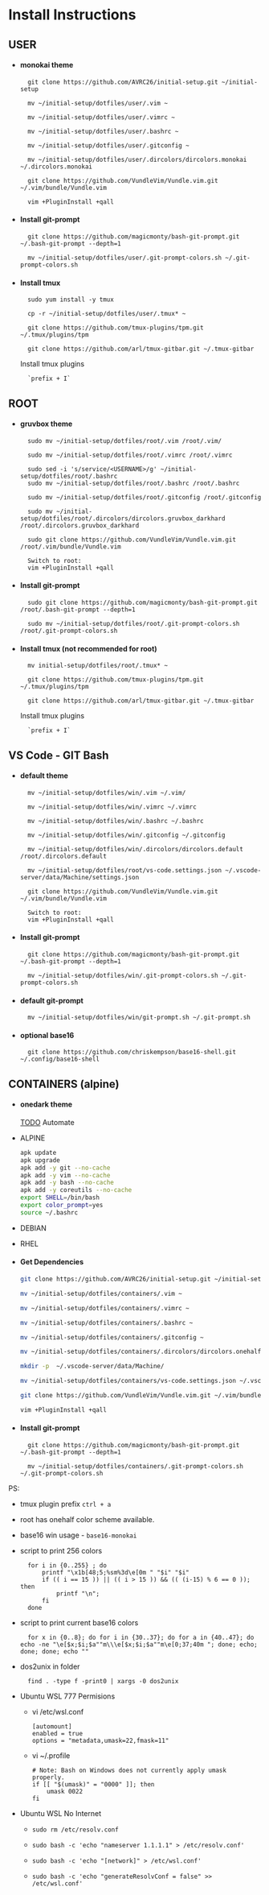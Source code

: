 # Install Instructions

## USER

-   #### monokai theme

          git clone https://github.com/AVRC26/initial-setup.git ~/initial-setup

          mv ~/initial-setup/dotfiles/user/.vim ~

          mv ~/initial-setup/dotfiles/user/.vimrc ~

          mv ~/initial-setup/dotfiles/user/.bashrc ~

          mv ~/initial-setup/dotfiles/user/.gitconfig ~

          mv ~/initial-setup/dotfiles/user/.dircolors/dircolors.monokai ~/.dircolors.monokai

          git clone https://github.com/VundleVim/Vundle.vim.git ~/.vim/bundle/Vundle.vim

          vim +PluginInstall +qall

-   #### Install git-prompt

          git clone https://github.com/magicmonty/bash-git-prompt.git ~/.bash-git-prompt --depth=1

          mv ~/initial-setup/dotfiles/user/.git-prompt-colors.sh ~/.git-prompt-colors.sh

-   #### Install tmux

          sudo yum install -y tmux

          cp -r ~/initial-setup/dotfiles/user/.tmux* ~

          git clone https://github.com/tmux-plugins/tpm.git ~/.tmux/plugins/tpm

          git clone https://github.com/arl/tmux-gitbar.git ~/.tmux-gitbar

    Install tmux plugins

          `prefix + I`

## ROOT

-   #### gruvbox theme

          sudo mv ~/initial-setup/dotfiles/root/.vim /root/.vim/

          sudo mv ~/initial-setup/dotfiles/root/.vimrc /root/.vimrc

          sudo sed -i 's/service/<USERNAME>/g' ~/initial-setup/dotfiles/root/.bashrc
          sudo mv ~/initial-setup/dotfiles/root/.bashrc /root/.bashrc

          sudo mv ~/initial-setup/dotfiles/root/.gitconfig /root/.gitconfig

          sudo mv ~/initial-setup/dotfiles/root/.dircolors/dircolors.gruvbox_darkhard /root/.dircolors.gruvbox_darkhard

          sudo git clone https://github.com/VundleVim/Vundle.vim.git /root/.vim/bundle/Vundle.vim

          Switch to root:
          vim +PluginInstall +qall

-   #### Install git-prompt

          sudo git clone https://github.com/magicmonty/bash-git-prompt.git /root/.bash-git-prompt --depth=1

          sudo mv ~/initial-setup/dotfiles/root/.git-prompt-colors.sh /root/.git-prompt-colors.sh

-   #### Install tmux (not recommended for root)

          mv initial-setup/dotfiles/root/.tmux* ~

          git clone https://github.com/tmux-plugins/tpm.git ~/.tmux/plugins/tpm

          git clone https://github.com/arl/tmux-gitbar.git ~/.tmux-gitbar

    Install tmux plugins

          `prefix + I`

## VS Code - GIT Bash

-   #### default theme

          mv ~/initial-setup/dotfiles/win/.vim ~/.vim/

          mv ~/initial-setup/dotfiles/win/.vimrc ~/.vimrc

          mv ~/initial-setup/dotfiles/win/.bashrc ~/.bashrc

          mv ~/initial-setup/dotfiles/win/.gitconfig ~/.gitconfig

          mv ~/initial-setup/dotfiles/win/.dircolors/dircolors.default /root/.dircolors.default

          mv ~/initial-setup/dotfiles/root/vs-code.settings.json ~/.vscode-server/data/Machine/settings.json

          git clone https://github.com/VundleVim/Vundle.vim.git ~/.vim/bundle/Vundle.vim

          Switch to root:
          vim +PluginInstall +qall

-   #### Install git-prompt

          git clone https://github.com/magicmonty/bash-git-prompt.git ~/.bash-git-prompt --depth=1

          mv ~/initial-setup/dotfiles/win/.git-prompt-colors.sh ~/.git-prompt-colors.sh

-   #### default git-prompt

          mv ~/initial-setup/dotfiles/win/git-prompt.sh ~/.git-prompt.sh

-   #### optional base16
          git clone https://github.com/chriskempson/base16-shell.git ~/.config/base16-shell

## CONTAINERS (alpine)

-   #### onedark theme
    [TODO](https://www.ionos.com/community/server-cloud-infrastructure/docker/understanding-and-managing-docker-container-volumes/) Automate

*   ALPINE

    ```bash
    apk update
    apk upgrade
    apk add -y git --no-cache
    apk add -y vim --no-cache
    apk add -y bash --no-cache
    apk add -y coreutils --no-cache
    export SHELL=/bin/bash
    export color_prompt=yes
    source ~/.bashrc
    ```

*   DEBIAN
*   RHEL

-   #### **Get Dependencies**

    ```bash
    git clone https://github.com/AVRC26/initial-setup.git ~/initial-setup

    mv ~/initial-setup/dotfiles/containers/.vim ~

    mv ~/initial-setup/dotfiles/containers/.vimrc ~

    mv ~/initial-setup/dotfiles/containers/.bashrc ~

    mv ~/initial-setup/dotfiles/containers/.gitconfig ~

    mv ~/initial-setup/dotfiles/containers/.dircolors/dircolors.onehalfdark ~/.dircolors.onehalfdark

    mkdir -p  ~/.vscode-server/data/Machine/

    mv ~/initial-setup/dotfiles/containers/vs-code.settings.json ~/.vscode-server/data/Machine/settings.json

    git clone https://github.com/VundleVim/Vundle.vim.git ~/.vim/bundle/Vundle.vim

    vim +PluginInstall +qall
    ```

-   #### Install git-prompt

          git clone https://github.com/magicmonty/bash-git-prompt.git ~/.bash-git-prompt --depth=1

          mv ~/initial-setup/dotfiles/containers/.git-prompt-colors.sh ~/.git-prompt-colors.sh

PS:

-   tmux plugin prefix `ctrl + a`
-   root has onehalf color scheme available.
-   base16 win usage - `base16-monokai`
-   script to print 256 colors

          for i in {0..255} ; do
              printf "\x1b[48;5;%sm%3d\e[0m " "$i" "$i"
              if (( i == 15 )) || (( i > 15 )) && (( (i-15) % 6 == 0 )); then
                  printf "\n";
              fi
          done

-   script to print current base16 colors

          for x in {0..8}; do for i in {30..37}; do for a in {40..47}; do echo -ne "\e[$x;$i;$a""m\\\e[$x;$i;$a""m\e[0;37;40m "; done; echo; done; done; echo ""

-   dos2unix in folder

          find . -type f -print0 | xargs -0 dos2unix

-   Ubuntu WSL 777 Permisions

    -   vi /etc/wsl.conf

            [automount]
            enabled = true
            options = "metadata,umask=22,fmask=11"

    -   vi ~/.profile

            # Note: Bash on Windows does not currently apply umask properly.
            if [[ "$(umask)" = "0000" ]]; then
            	umask 0022
            fi

-   Ubuntu WSL No Internet

    -   `sudo rm /etc/resolv.conf`

    -   `sudo bash -c 'echo "nameserver 1.1.1.1" > /etc/resolv.conf'`
    -   `sudo bash -c 'echo "[network]" > /etc/wsl.conf'`
    -   `sudo bash -c 'echo "generateResolvConf = false" >> /etc/wsl.conf'`
